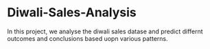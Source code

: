 # Diwali-Sales-Analysis

In this project, we analyse the diwali sales datase and predict differnt outcomes and conclusions based uopn various patterns.
